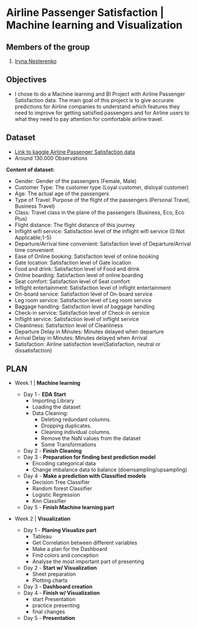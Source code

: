 # Airline Passenger Satisfaction | Machine learning and Visualization

## Members of the group 
1. <a href="https://github.com/Iryna-Nesterenko">Iryna Nesterenko</a>

## Objectives 

 - I chose to do a Machine learning and BI Project with Airline Passenger Satisfaction data. The main goal of this project is to give accurate predictions for Airline companies to understand which features they need to improve for getting satisfied passengers and for Airline users to what they need to pay attention for comfortable airline travel. 
 
## Dataset 
 - <a href="https://www.kaggle.com/datasets/teejmahal20/airline-passenger-satisfaction ">Link to kaggle Airline Passenger Satisfaction data</a>
 - Around 130.000 Observations 

<b>Content of dataset:</b>

- Gender: Gender of the passengers (Female, Male)
- Customer Type: The customer type (Loyal customer, disloyal customer)
- Age: The actual age of the passengers
- Type of Travel: Purpose of the flight of the passengers (Personal Travel, Business Travel)
- Class: Travel class in the plane of the passengers (Business, Eco, Eco Plus)
- Flight distance: The flight distance of this journey
- Inflight wifi service: Satisfaction level of the inflight wifi service (0:Not Applicable;1-5)
- Departure/Arrival time convenient: Satisfaction level of Departure/Arrival time convenient
- Ease of Online booking: Satisfaction level of online booking
- Gate location: Satisfaction level of Gate location
- Food and drink: Satisfaction level of Food and drink
- Online boarding: Satisfaction level of online boarding
- Seat comfort: Satisfaction level of Seat comfort
- Inflight entertainment: Satisfaction level of inflight entertainment
- On-board service: Satisfaction level of On-board service
- Leg room service: Satisfaction level of Leg room service
- Baggage handling: Satisfaction level of baggage handling
- Check-in service: Satisfaction level of Check-in service
- Inflight service: Satisfaction level of inflight service
- Cleanliness: Satisfaction level of Cleanliness
- Departure Delay in Minutes: Minutes delayed when departure
- Arrival Delay in Minutes: Minutes delayed when Arrival
- Satisfaction: Airline satisfaction level(Satisfaction, neutral or dissatisfaction)

## PLAN 
- Week 1 | <b>Machine learning </b>
   - Day 1 - <b>EDA Start</b>
      - Importing Library  
      - Loading the dataset
      - Data Cleaning:
        - Deleting redundant columns.
        - Dropping duplicates.    
        - Cleaning individual columns.
        - Remove the NaN values from the dataset
        - Some Transformations       
   - Day 2  - <b>Finish Cleaning </b>
   - Day 3 - <b>Preparation for finding best prediction model </b>
     - Encoding categorical data
     - Change imbalance data to balance (downsampling/upsampling)
   - Day 4  - <b>Make a prediction with Classified models</b>
     - Decision Tree Classifier
     - Random forest Classifier
     - Logistic Regression
     - Knn Classifier
  - Day 5  - <b>Finish Machine learning part</b>

- Week 2 | <b>Visualization </b>
  - Day 1 - <b>Planing Visualize part</b>
    - Tableau 
    - Get Correlation between different variables
    - Make a plan for the Dashboard
    - Find colors and conception
    - Analyse the most important part of presenting 
   - Day 2  - <b>Start w/ Visualization </b>
     - Sheet preparation 
     - Plotting charts
   - Day 3 - <b>Dashboard creation </b>
   - Day 4  - <b>Finish w/ Visualization </b>
      - start Presentation 
      - practice presenting 
      - final changes 
   - Day 5 - <b>Presentation </b>
